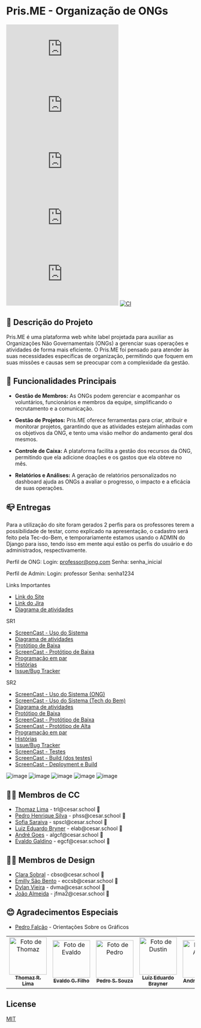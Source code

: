 # Pris.ME - Organização de ONGs

![GitHub repo size](https://img.shields.io/github/repo-size/P-E-N-T-E-S/Pris.me?style=flat)
![GitHub language count](https://img.shields.io/github/languages/count/P-E-N-T-E-S/Pris.me?style=flat&logo=python)
![Bitbucket open issues](https://img.shields.io/bitbucket/issues/P-E-N-T-E-S/Pris.me?style=flat&logo=github)
![Commits](https://img.shields.io/github/commit-activity/t/P-E-N-T-E-S/Pris.me?style=flat&logo=github)
[![GitHub](https://img.shields.io/github/license/P-E-N-T-E-S/Pris.me)](LICENSE.md)
[![CI](https://github.com/P-E-N-T-E-S/Pris.me/actions/workflows/main_prisme.yml/badge.svg)](https://github.com/P-E-N-T-E-S/Pris.me/actions/workflows/main_prisme.yml)

## 📄 Descrição do Projeto

Pris.ME é uma plataforma web white label projetada para auxiliar as Organizações Não Governamentais (ONGs) a gerenciar suas operações e atividades de forma mais eficiente. O Pris.ME foi pensado para atender às suas necessidades específicas de organização, permitindo que foquem em suas missões e causas sem se preocupar com a complexidade da gestão.

## 🔧 Funcionalidades Principais

- **Gestão de Membros:** As ONGs podem gerenciar e acompanhar os voluntários, funcionários e membros da equipe, simplificando o recrutamento e a comunicação.

- **Gestão de Projetos:** Pris.ME oferece ferramentas para criar, atribuir e monitorar projetos, garantindo que as atividades estejam alinhadas com os objetivos da ONG, e tento uma visão melhor do andamento geral dos mesmos.

- **Controle de Caixa:** A plataforma facilita a gestão dos recursos da ONG, permitindo que ela adicione doações e os gastos que ela obteve no mês.

- **Relatórios e Análises:** A geração de relatórios personalizados no dashboard ajuda as ONGs a avaliar o progresso, o impacto e a eficácia de suas operações.

## 📪 Entregas

   Para a utilização do site foram gerados 2 perfis para os professores terem a possibilidade de testar, como explicado na apresentação, o cadastro será feito pela Tec-do-Bem, e temporariamente estamos usando o ADMIN do Django para isso, tendo isso em mente aqui estão os perfis do usuário e do administrados, respectivamente.

   Perfil de ONG:
   Login: professor@ong.com
   Senha: senha_inicial

   Perfil de Admin:
   Login: professor
   Senha: senha1234
      
   

<p>Links Importantes</p>
<ul>
  <li>
    <a  href="https://prisme.azurewebsites.net"
      >Link do Site</a
    >
  </li>
  <li>
    <a  href="https://pentes.atlassian.net/jira/software/projects/CPB/boards/5"
      >Link do Jira</a
    >
  </li>
  <li>
    <a  href="https://docs.google.com/document/d/1zw3Q6Y6QbHdDzpf4Eu1U9jx_Ms4kfT1JEyAKVdMWnt8/edit?usp=sharing"
      >Diagrama de atividades</a
    >
  </li>
</ul>

<p>SR1</p>
<ul>
  <li>
    <a  href="https://youtu.be/vERwEOPt9Qc"
      >ScreenCast - Uso do Sistema</a
    >
  </li>
  <li>
    <a  href="https://docs.google.com/document/d/1zw3Q6Y6QbHdDzpf4Eu1U9jx_Ms4kfT1JEyAKVdMWnt8/edit?usp=sharing"
      >Diagrama de atividades</a
    >
  </li>
  <li>
    <a  href="https://www.figma.com/file/ehowufTUz5Sg4mg2masjF1/Prisme?type=design&node-id=0-1&mode=design&t=OAn8YZO056gLmV1V-0"
      >Protótipo de Baixa</a
    >
  </li>
  <li>
    <a  href="https://youtu.be/ozqRWbZTO3Y"
      >ScreenCast - Protótipo de Baixa</a
    >
  </li>
  <li>
    <a  href="https://docs.google.com/document/d/1uZJiRaoUQdAlYjUM7m2XICWPBa_vKEbbz8SDrHWMa_8/edit?usp=sharing"
      >Programação em par</a
    >
  </li>
  <li>
    <a  href="https://docs.google.com/document/d/1vjCia_IBUBho_FyzylWsSR1c8YJB38FYgEZ8zyqE3Ko/edit?usp=sharing"
      >Histórias</a
    >
  </li>
  <li>
    <a  href="https://github.com/P-E-N-T-E-S/Pris.ME/issues"
      >Issue/Bug Tracker</a
    >
  </li>
</ul>

<p>SR2</p>
<ul>
  <li>
    <a  href=""
      >ScreenCast - Uso do Sistema (ONG)</a
    >
  </li>
  <li>
    <a  href=""
      >ScreenCast - Uso do Sistema (Tech do Bem)</a
    >
  </li>
  <li>
    <a  href=""
      >Diagrama de atividades</a
    >
  </li>
  <li>
    <a  href="https://www.figma.com/file/ehowufTUz5Sg4mg2masjF1/Prisme?type=design&node-id=0-1&mode=design&t=OAn8YZO056gLmV1V-0"
      >Protótipo de Baixa</a
    >
  </li>
  <li>
    <a  href=""
      >ScreenCast - Protótipo de Baixa</a
    >
  </li>
  <li>
    <a  href=""
      >ScreenCast - Protótipo de Alta</a
    >
  </li>
  <li>
    <a  href="https://docs.google.com/document/d/1uZJiRaoUQdAlYjUM7m2XICWPBa_vKEbbz8SDrHWMa_8/edit?usp=sharing"
      >Programação em par</a
    >
  </li>
  <li>
    <a  href="https://docs.google.com/document/d/1vjCia_IBUBho_FyzylWsSR1c8YJB38FYgEZ8zyqE3Ko/edit?usp=sharing"
      >Histórias</a
    >
  </li>
  <li>
    <a  href="https://github.com/P-E-N-T-E-S/Pris.ME/issues"
      >Issue/Bug Tracker</a
    >
  </li>
   <li>
    <a  href=""
      >ScreenCast - Testes</a
    >
  </li>
   <li>
    <a  href=""
      >ScreenCast - Build (dos testes)</a
    >
  </li>
   <li>
    <a  href=""
      >ScreenCast - Deployment e Build</a
    >
  </li>
</ul>

![image](https://github.com/P-E-N-T-E-S/Pris.ME/assets/126795323/e9c65455-f0a2-4269-a6c0-e3e89c040e54)
![image](https://github.com/P-E-N-T-E-S/Pris.ME/assets/126795323/e6749da4-b5c5-4ab8-8721-7ec290021edf)
![image](https://github.com/P-E-N-T-E-S/Pris.ME/assets/126795323/dd26cd91-75a0-4d12-8e55-f7f5eef12a01)
![image](https://github.com/P-E-N-T-E-S/Pris.ME/assets/126795323/5874aac1-1124-499b-aac0-7c1786a65910)
![image](https://github.com/P-E-N-T-E-S/Pris.ME/assets/126795323/3bbc8fa5-72bb-4c79-b9b2-0ba70a69b778)


## 👩‍💻 Membros de CC

<ul>
  <li>
    <a href="https://github.com/Thomazrlima">Thomaz Lima</a> - trl@cesar.school 📩
  </li>
  <li>
    <a href="https://github.com/hsspedro">Pedro Henrique Silva</a> - phss@cesar.school 📩
  </li>
  <li>
    <a href="https://github.com/Sofia-Saraiva">Sofia Saraiva</a> - spscl@cesar.school 📩
  </li>
  <li>
    <a href="https://github.com/Luiz-Edu0202">Luiz Eduardo Bryner</a> - elab@cesar.school 📩
  </li>
  <li>
    <a href="https://github.com/Nerebo">André Goes</a> - algcf@cesar.school 📩
  </li>
  <li>
    <a href="https://github.com/evaldocunhaf">Evaldo Galdino</a> - egcf@cesar.school 📩
  </li>
</ul>

## 👨‍🎨 Membros de Design

<ul>
  <li>
    <a href="https://www.linkedin.com/in/clara-batista-sobral-de-oliveira-351947265/">Clara Sobral</a> - cbso@cesar.school 📩
  </li>
  <li>
    <a href="https://emillysaobento.carrd.co/?fbclid=PAAabKO9AleSjDVm8NMYDXGLUNwpeUD4miwivqiBgTNcZ-TlBikS4EclilYdA">Emilly São Bento</a> - eccsb@cesar.school 📩
  </li>
  <li>
    <a href="https://linktr.ee/DylanVieira?utm_source=linktree_admin_share">Dylan Vieira</a> - dvma@cesar.school 📩
  </li>
  <li>
    <a href="https://www.linkedin.com/in/jo%C3%A3ofilipemafraalmeida/">João Almeida</a> - jfma2@cesar.school 📩
  </li>
</ul>

## 😊 Agradecimentos Especiais

<ul>
  <li>
    <a href="https://www.linkedin.com/in/pedrodiasfalcao/?miniProfileUrn=urn%3Ali%3Afs_miniProfile%3AACoAAEWtkW4ByFLrKrjw04WJ6m5SBt86SocSM38">Pedro Falção</a> - Orientações Sobre os Gráficos
  </li>
</ul>
  
<table>
  <tr>
    <td align="center">
      <a href="https://github.com/Thomazrlima">
        <img src="https://avatars3.githubusercontent.com/Thomazrlima" width="100px;" alt="Foto de Thomaz"/><br>
        <sub>
          <b>Thomaz R. Lima</b>
        </sub>
      </a>
    </td>
    <td align="center">
      <a href="https://github.com/evaldocunhaf">
        <img src="https://avatars3.githubusercontent.com/evaldocunhaf" width="100px;" alt="Foto de Evaldo"/><br>
        <sub>
          <b>Evaldo G. Filho</b>
        </sub>
      </a>
    </td>
    <td align="center">
      <a href="https://github.com/hsspedro">
        <img src="https://avatars.githubusercontent.com/hsspedro" width="100px;" alt="Foto de Pedro"/><br>
        <sub>
          <b>Pedro S. Souza</b>
        </sub>
      </a>
    </td>
    <td align="center">
      <a href="https://github.com/Luiz-Edu0202">
        <img src="https://avatars.githubusercontent.com/Luiz-Edu0202" width="100px;" alt="Foto de Dustin"/><br>
        <sub>
          <b>Luiz Eduardo Brayner</b>
        </sub>
      </a>
    </td>
    <td align="center">
      <a href="https://github.com/Nerebo">
        <img src="https://avatars.githubusercontent.com/Nerebo" width="100px;" alt="Foto de André"/><br>
        <sub>
          <b>André Fonseca</b>
        </sub>
      </a>
    </td>
    <td align="center">
      <a href="https://github.com/Sofia-Saraiva">
        <img src="https://avatars.githubusercontent.com/Sofia-Saraiva" width="100px;" alt="Foto de Sofia"/><br>
        <sub>
          <b>Sofia Saraiva</b>
        </sub>
      </a>
    </td>
  </tr>
</table>

## License

[MIT](https://github.com/P-E-N-T-E-S/Pris.ME/blob/master/LICENSE.md)

<!--
Atualizações para o Futuro

## 💻 Pré-requisitos

Antes de começar, verifique se você atendeu aos seguintes requisitos:

* Você instalou a versão mais recente de `<linguagem / dependência / requeridos>`
* Você tem uma máquina `<Windows / Linux / Mac>`. Indique qual sistema operacional é compatível / não compatível.
* Você leu `<guia / link / documentação_relacionada_ao_projeto>`.

## 🚀 Instalando <nome_do_projeto>

Para instalar o <nome_do_projeto>, siga estas etapas:

Linux e macOS:
```
<comando_de_instalação>
```

Windows:
```
<comando_de_instalação>
```
## ☕ Usando <nome_do_projeto>

Para usar <nome_do_projeto>, siga estas etapas:

```
<exemplo_de_uso>
```

Adicione comandos de execução e exemplos que você acha que os usuários acharão úteis. Fornece uma referência de opções para pontos de bônus!

## 📫 Contribuindo para <nome_do_projeto>

Para contribuir com <nome_do_projeto>, siga estas etapas:

1. Bifurque este repositório.
2. Crie um branch: `git checkout -b <nome_branch>`.
3. Faça suas alterações e confirme-as: `git commit -m '<mensagem_commit>'`
4. Envie para o branch original: `git push origin <nome_do_projeto> / <local>`
5. Crie a solicitação de pull.

Como alternativa, consulte a documentação do GitHub em [como criar uma solicitação pull](https://help.github.com/en/github/collaborating-with-issues-and-pull-requests/creating-a-pull-request).


-->
